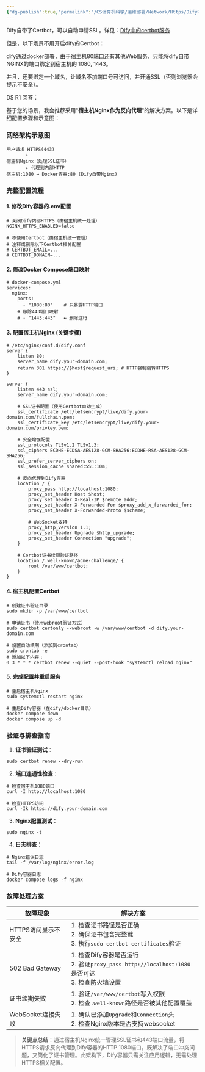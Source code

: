 ```yaml
---
{"dg-publish":true,"permalink":"/CS计算机科学/运维部署/Network/Https/Dify不使用默认端口且绑定域名/","noteIcon":"","created":"2025-08-13T20:16:42.968+08:00","updated":"2025-08-13T03:23:18.000+08:00"}
---
```



Dify自带了Certbot，可以自动申请SSL。详见：[Dify中的certbot服务](Dify中的certbot服务.md)

但是，以下场景不用开启dify的Certbot：

dify通过docker部署，由于宿主机80端口还有其他Web服务，只能将dify自带NGINX的端口绑定到宿主机的 1080, 1443。

并且，还要绑定一个域名，让域名不加端口号可访问，并开通SSL（否则浏览器会提示不安全）。

DS R1 回答：

基于您的场景，我会推荐采用"​**​宿主机Nginx作为反向代理​**​"的解决方案。以下是详细配置步骤和示意图：

### 网络架构示意图

```
用户请求 HTTPS(443) 
       ↓
宿主机Nginx（处理SSL证书） 
       ↓ 代理到内部HTTP
宿主机:1080 → Docker容器:80 (Dify自带Nginx)
```

### 完整配置流程

#### 1. 修改Dify容器的.env配置

```
# 关闭Dify内部HTTPS（由宿主机统一处理）
NGINX_HTTPS_ENABLED=false

# 不使用Certbot（由宿主机统一管理）
# 注释或删除以下Certbot相关配置
# CERTBOT_EMAIL=...
# CERTBOT_DOMAIN=...
```

#### 2. 修改Docker Compose端口映射

```
# docker-compose.yml
services:
  nginx:
    ports:
      - "1080:80"    # 只暴露HTTP端口
    # 移除443端口映射
    # - "1443:443"   ← 删除这行
```

#### 3. 配置宿主机Nginx (关键步骤)

```
# /etc/nginx/conf.d/dify.conf
server {
    listen 80;
    server_name dify.your-domain.com;
    return 301 https://$host$request_uri; # HTTP强制跳转HTTPS
}

server {
    listen 443 ssl;
    server_name dify.your-domain.com;
    
    # SSL证书配置（使用Certbot自动生成）
    ssl_certificate /etc/letsencrypt/live/dify.your-domain.com/fullchain.pem;
    ssl_certificate_key /etc/letsencrypt/live/dify.your-domain.com/privkey.pem;
    
    # 安全增强配置
    ssl_protocols TLSv1.2 TLSv1.3;
    ssl_ciphers ECDHE-ECDSA-AES128-GCM-SHA256:ECDHE-RSA-AES128-GCM-SHA256;
    ssl_prefer_server_ciphers on;
    ssl_session_cache shared:SSL:10m;
    
    # 反向代理到Dify容器
    location / {
        proxy_pass http://localhost:1080;
        proxy_set_header Host $host;
        proxy_set_header X-Real-IP $remote_addr;
        proxy_set_header X-Forwarded-For $proxy_add_x_forwarded_for;
        proxy_set_header X-Forwarded-Proto $scheme;
        
        # WebSocket支持
        proxy_http_version 1.1;
        proxy_set_header Upgrade $http_upgrade;
        proxy_set_header Connection "upgrade";
    }
    
    # Certbot证书续期验证路径
    location /.well-known/acme-challenge/ {
        root /var/www/certbot;
    }
}
```

#### 4. 宿主机配置Certbot

```
# 创建证书验证目录
sudo mkdir -p /var/www/certbot

# 申请证书（使用webroot验证方式）
sudo certbot certonly --webroot -w /var/www/certbot -d dify.your-domain.com

# 设置自动续期（添加到crontab）
sudo crontab -e
# 添加以下内容：
0 3 * * * certbot renew --quiet --post-hook "systemctl reload nginx"
```

#### 5. 完成配置并重启服务

```
# 重启宿主机Nginx
sudo systemctl restart nginx

# 重启Dify容器（在dify/docker目录）
docker compose down
docker compose up -d
```

### 验证与排查指南

1. ​**​证书验证测试​**​：
    

```
sudo certbot renew --dry-run
```

2. ​**​端口连通性检查​**​：
    

```
# 检查宿主机1080端口
curl -I http://localhost:1080

# 检查HTTPS访问
curl -Ik https://dify.your-domain.com
```

3. ​**​Nginx配置测试​**​：
    

```
sudo nginx -t
```

4. ​**​日志排查​**​：
    

```
# Nginx错误日志
tail -f /var/log/nginx/error.log

# Dify容器日志
docker compose logs -f nginx
```

### 故障处理方案

|故障现象|解决方案|
|---|---|
|HTTPS访问显示不安全|1. 检查证书路径是否正确  <br>2. 确保证书包含完整链  <br>3. 执行`sudo certbot certificates`验证|
|502 Bad Gateway|1. 检查Dify容器是否运行  <br>2. 验证`proxy_pass http://localhost:1080`是否可达  <br>3. 检查防火墙设置|
|证书续期失败|1. 验证`/var/www/certbot`写入权限  <br>2. 检查`.well-known`路径是否被其他配置覆盖|
|WebSocket连接失败|1. 确认已添加`Upgrade`和`Connection`头  <br>2. 检查Nginx版本是否支持websocket|

> ​**​关键点总结​**​：通过宿主机Nginx统一管理SSL证书和443端口流量，将HTTPS请求反向代理到Dify容器的HTTP 1080端口，既解决了端口冲突问题，又简化了证书管理。此架构下，Dify容器只需关注应用逻辑，无需处理HTTPS相关配置。
